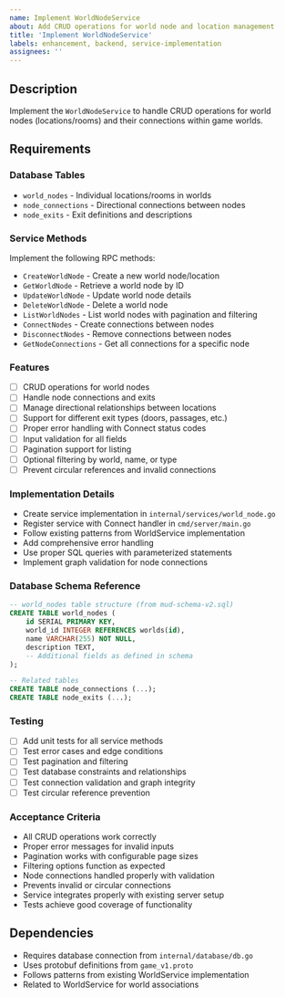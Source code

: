 ```yaml
---
name: Implement WorldNodeService
about: Add CRUD operations for world node and location management
title: 'Implement WorldNodeService'
labels: enhancement, backend, service-implementation
assignees: ''
---
```


## Description

Implement the `WorldNodeService` to handle CRUD operations for world nodes (locations/rooms) and their connections within game worlds.

## Requirements

### Database Tables

- `world_nodes` - Individual locations/rooms in worlds
- `node_connections` - Directional connections between nodes
- `node_exits` - Exit definitions and descriptions

### Service Methods

Implement the following RPC methods:

- `CreateWorldNode` - Create a new world node/location
- `GetWorldNode` - Retrieve a world node by ID
- `UpdateWorldNode` - Update world node details
- `DeleteWorldNode` - Delete a world node
- `ListWorldNodes` - List world nodes with pagination and filtering
- `ConnectNodes` - Create connections between nodes
- `DisconnectNodes` - Remove connections between nodes
- `GetNodeConnections` - Get all connections for a specific node

### Features

- [ ] CRUD operations for world nodes
- [ ] Handle node connections and exits
- [ ] Manage directional relationships between locations
- [ ] Support for different exit types (doors, passages, etc.)
- [ ] Proper error handling with Connect status codes
- [ ] Input validation for all fields
- [ ] Pagination support for listing
- [ ] Optional filtering by world, name, or type
- [ ] Prevent circular references and invalid connections

### Implementation Details

- Create service implementation in `internal/services/world_node.go`
- Register service with Connect handler in `cmd/server/main.go`
- Follow existing patterns from WorldService implementation
- Add comprehensive error handling
- Use proper SQL queries with parameterized statements
- Implement graph validation for node connections

### Database Schema Reference

```sql
-- world_nodes table structure (from mud-schema-v2.sql)
CREATE TABLE world_nodes (
    id SERIAL PRIMARY KEY,
    world_id INTEGER REFERENCES worlds(id),
    name VARCHAR(255) NOT NULL,
    description TEXT,
    -- Additional fields as defined in schema
);

-- Related tables
CREATE TABLE node_connections (...);
CREATE TABLE node_exits (...);
```

### Testing

- [ ] Add unit tests for all service methods
- [ ] Test error cases and edge conditions
- [ ] Test pagination and filtering
- [ ] Test database constraints and relationships
- [ ] Test connection validation and graph integrity
- [ ] Test circular reference prevention

### Acceptance Criteria

- All CRUD operations work correctly
- Proper error messages for invalid inputs
- Pagination works with configurable page sizes
- Filtering options function as expected
- Node connections handled properly with validation
- Prevents invalid or circular connections
- Service integrates properly with existing server setup
- Tests achieve good coverage of functionality

## Dependencies

- Requires database connection from `internal/database/db.go`
- Uses protobuf definitions from `game_v1.proto`
- Follows patterns from existing WorldService implementation
- Related to WorldService for world associations
